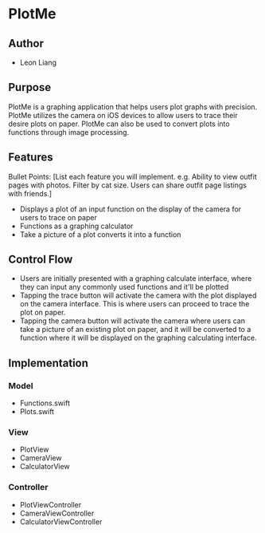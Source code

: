 # PlotMe

## Author
* Leon Liang

## Purpose
PlotMe is a graphing application that helps users plot graphs with precision. 
PlotMe utilizes the camera on iOS devices to allow users to trace their desire plots on paper.
PlotMe can also be used to convert plots into functions through image processing.

## Features
Bullet Points: [List each feature you will implement. e.g. Ability to view outfit pages with photos. Filter by cat size. Users can share outfit page listings with friends.]
* Displays a plot of an input function on the display of the camera for users to trace on paper
* Functions as a graphing calculator
* Take a picture of a plot converts it into a function

## Control Flow
* Users are initially presented with a graphing calculate interface, where they can input any 
commonly used functions and it'll be plotted
* Tapping the trace button will activate the camera with the plot displayed on the camera
interface. This is where users can proceed to trace the plot on paper.
* Tapping the camera button will activate the camera where users can take a picture of an
existing plot on paper, and it will be converted to a function where it will be displayed
on the graphing calculating interface.

## Implementation

### Model
* Functions.swift
* Plots.swift

### View
* PlotView
* CameraView
* CalculatorView

### Controller
* PlotViewController
* CameraViewController
* CalculatorViewController
